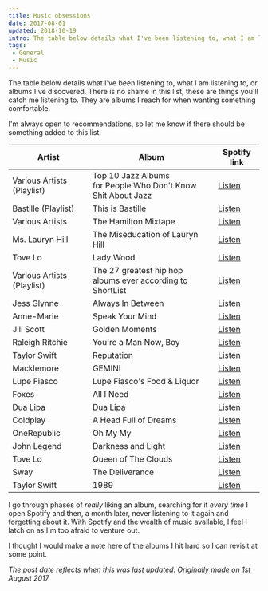```yaml
---
title: Music obsessions
date: 2017-08-01
updated: 2018-10-19
intro: The table below details what I've been listening to, what I am listening to, or albums I've discovered. There is no shame in this list, these are things you'll catch ...
tags:
 - General
 - Music
---
```


<p>The table below details what I've been listening to, what I am listening to, or albums I've discovered. There is no shame in this list, these are things you'll catch me listening to. They are albums I reach for when wanting something comfortable.</p>
<p>I'm always open to recommendations, so let me know if there should be something added to this list.</p>
<table>
<thead>
<tr>
<th>Artist</th>
<th>Album</th>
<th>Spotify link</th>
</tr>
</thead>
<tbody>
<tr>
<td>Various Artists (Playlist)</td>
<td>Top 10 Jazz Albums <br>for People Who Don't Know Shit About Jazz</td>
<td><a href="https://open.spotify.com/user/mikestreety/playlist/2D7jJt4hdFFtlla7YbcceF">Listen</a></td>
</tr>
<tr>
<td>Bastille (Playlist)</td>
<td>This is Bastille</td>
<td><a href="https://open.spotify.com/user/spotify/playlist/37i9dQZF1DZ06evO4xeFWM">Listen</a></td>
</tr>
<tr>
<td>Various Artists</td>
<td>The Hamilton Mixtape</td>
<td><a href="https://open.spotify.com/album/5AgsHUKFxr5DApRCmulIqJ">Listen</a></td>
</tr>
<tr>
<td>Ms. Lauryn Hill</td>
<td>The Miseducation of Lauryn Hill</td>
<td><a href="https://open.spotify.com/album/1BZoqf8Zje5nGdwZhOjAtD">Listen</a></td>
</tr>
<tr>
<td>Tove Lo</td>
<td>Lady Wood</td>
<td><a href="https://open.spotify.com/album/1tuekzsMZQOuiMejKP6t2Y">Listen</a></td>
</tr>
<tr>
<td>Various Artists (Playlist)</td>
<td>The 27 greatest hip hop <br>albums ever according to ShortList</td>
<td><a href="https://open.spotify.com/user/mikestreety/playlist/7CzMAQvkYowW31BrM1rQn6">Listen</a></td>
</tr>
<tr>
<td>Jess Glynne</td>
<td>Always In Between</td>
<td><a href="https://open.spotify.com/album/2Uv0SsIwRolyvE76e0CaBM">Listen</a></td>
</tr>
<tr>
<td>Anne-Marie</td>
<td>Speak Your Mind</td>
<td><a href="https://open.spotify.com/album/7lPoGKpCGgdKFAxpudhAH5">Listen</a></td>
</tr>
<tr>
<td>Jill Scott</td>
<td>Golden Moments</td>
<td><a href="https://open.spotify.com/album/00cZAqb57SRmKrcpFYWuye">Listen</a></td>
</tr>
<tr>
<td>Raleigh Ritchie</td>
<td>You're a Man Now, Boy</td>
<td><a href="https://open.spotify.com/album/50EXi4hlRIPF7fLQcWCXyp">Listen</a></td>
</tr>
<tr>
<td>Taylor Swift</td>
<td>Reputation</td>
<td><a href="https://open.spotify.com/album/4fW1sFeE43nuZlAw2xtmC3">Listen</a></td>
</tr>
<tr>
<td>Macklemore</td>
<td>GEMINI</td>
<td><a href="https://open.spotify.com/album/72qA6s4fjF8Y2VX1UDMfp2">Listen</a></td>
</tr>
<tr>
<td>Lupe Fiasco</td>
<td>Lupe Fiasco's Food & Liquor</td>
<td><a href="https://open.spotify.com/album/0TDJRkEr2SrhWTetdkEzED">Listen</a></td>
</tr>
<tr>
<td>Foxes</td>
<td>All I Need</td>
<td><a href="https://open.spotify.com/album/6fpZzsdzd04nqiDPWnF2iw">Listen</a></td>
</tr>
<tr>
<td>Dua Lipa</td>
<td>Dua Lipa</td>
<td><a href="https://open.spotify.com/album/4btGe14gIJmTxbcPAQBtqb">Listen</a></td>
</tr>
<tr>
<td>Coldplay</td>
<td>A Head Full of Dreams</td>
<td><a href="https://open.spotify.com/album/3cfAM8b8KqJRoIzt3zLKqw">Listen</a></td>
</tr>
<tr>
<td>OneRepublic</td>
<td>Oh My My</td>
<td><a href="https://open.spotify.com/album/30SqWqmSU9ww0Btb1j4rpU">Listen</a></td>
</tr>
<tr>
<td>John Legend</td>
<td>Darkness and Light</td>
<td><a href="https://open.spotify.com/album/7xMjYDrgPLp1ReFGAOyS1O">Listen</a></td>
</tr>
<tr>
<td>Tove Lo</td>
<td>Queen of The Clouds</td>
<td><a href="https://open.spotify.com/album/1spbq60PWMBiuvARkJbXBP">Listen</a></td>
</tr>
<tr>
<td>Sway</td>
<td>The Deliverance</td>
<td><a href="https://open.spotify.com/album/75bKgbIFAJ7tyDpPx7n8e5">Listen</a></td>
</tr>
<tr>
<td>Taylor Swift</td>
<td>1989</td>
<td><a href="https://open.spotify.com/album/3GT1SFfrltwpfWM2FB7zV4">Listen</a></td></tr></tbody></table>
<p>I go through phases of&nbsp;<em>really</em>&nbsp;liking an album, searching for it&nbsp;<em>every time</em>&nbsp;I open Spotify and then, a month later, never listening to it again and forgetting about it. With Spotify and the wealth of music available, I feel I latch on as I'm too afraid to venture out.</p>
<p>I thought I would make a note here of the albums I hit hard so I can revisit at some point.</p>
<p><em>The post date reflects when this was last updated. Originally made on 1st August 2017</em></p>